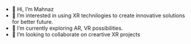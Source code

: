 - 👋 Hi, I’m Mahnaz
- 👀 I’m interested in using XR technilogies to create innovative solutions for better future.
- 🌱 I’m currently exploring AR, VR possibilities.
- 💞️ I’m looking to collaborate on creartive XR projects

<!---
moonglory97/moonglory97 is a ✨ special ✨ repository because its `README.md` (this file) appears on your GitHub profile.
You can click the Preview link to take a look at your changes.
--->
